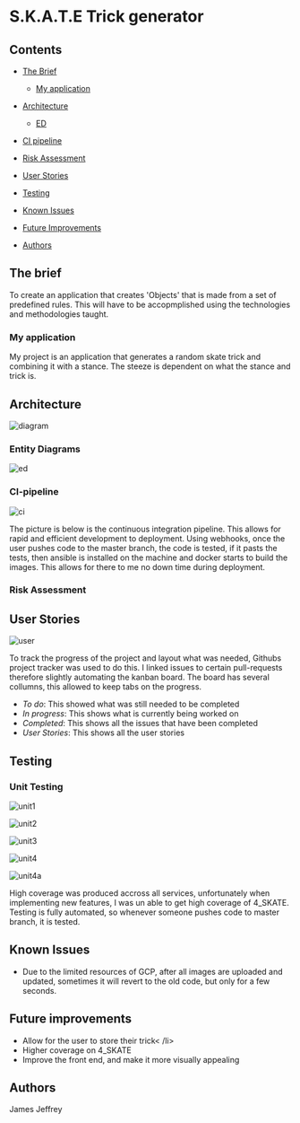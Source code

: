 # S.K.A.T.E Trick generator


<h2>Contents</h2>
<ul>
  <li>
    
   [The Brief](#the-brief)
    
  </li>
  <ul>
    <li>
  
   [My application](#my-application)
  
  </li>
 </ul>
 <li>
  
  [Architecture](#architecture)
  
  </li>
  <ul>
  <li>
    
   [ED](#entity-diagrams)
   
   </li>
   
   </ul>
   <li>
  
  [CI pipeline](#ci-pipeline)
  
  </li>
  <li>
  
  [Risk Assessment](#risk-assessment)
  
  </li>
  <li>
  
  [User Stories](#user-stories)
  
  </li>
  <li>
  
  [Testing](#testing)
  
  </li>
  <li>
  
  [Known Issues](#known-issues)
  
  </li>
  <li>
  
  [Future Improvements](#future-improvements)
  
  </li>
  <li>
  
  [Authors](#authors)
  
  </li>
 
 </ul>  
<h2>The brief</h2> 
<p1>To create an application that creates 'Objects' that is made from a set of predefined rules. This will have to be accopmplished using the technologies and methodologies taught. </p1>
<br>
<h3>My application</h3>
<p1>My project is an application that generates a random skate trick and combining it with a stance. The steeze is dependent on what the stance and trick is.</p1>
<br>
<h2>Architecture</h2>

![diagram](https://i.imgur.com/dXKgatX.png)

<h3>Entity Diagrams</h3>

![ed](https://i.imgur.com/EDcIuMl.png)

<h3>CI-pipeline</h2>

![ci](https://i.imgur.com/SHAnhaC.png)

<p1>The picture is below is the continuous integration pipeline. This allows for rapid and efficient development to deployment. Using webhooks, once the user pushes code to the master branch, the code is tested, if it pasts the tests, then ansible is installed on the machine and docker starts to build the images. This allows for there to me no down time during deployment.</p1>

<h3>Risk Assessment</h3>


<h2>User Stories</h2>

![user](https://i.imgur.com/SnzC0WD.png)

<p1>To track the progress of the project and layout what was needed, Githubs project tracker was used to do this. I linked issues to certain pull-requests therefore slightly automating the kanban board.</p1>
<p1>The board has several collumns, this allowed to keep tabs on the progress.</p1>
<ul>
  <li><i>To do</i>: This showed what was still needed to be completed</li>
  <li><i>In progress</i>: This shows what is currently being worked on</li>
  <li><i>Completed</i>: This shows all the issues that have been completed </li>
  <li><i>User Stories</i>: This shows all the user stories </li>
</ul>


<h2>Testing</h2>

<h3>Unit Testing</h3>

![unit1](https://i.imgur.com/nL9RHXm.png)

![unit2](https://i.imgur.com/GZCBB9e.png)

![unit3](https://i.imgur.com/fHBOMeF.png)

![unit4](https://i.imgur.com/MiSAehd.png)

![unit4a](https://i.imgur.com/X6Ks8oH.png)

<p>High coverage was produced accross all services, unfortunately when implementing new features, I was un able to get high coverage of 4_SKATE. Testing is fully automated, so whenever someone pushes code to master branch, it is tested.</p>

<h2>Known Issues</h2>
<ul>
  <li>Due to the limited resources of GCP, after all images are uploaded and updated, sometimes it will revert to the old code, but only for a few seconds.</li>
</ul>

<h2>Future improvements</h2>
<ul>
  <li>Allow for the user to store their trick< /li>
   <li>Higher coverage on 4_SKATE</li>
  <li>Improve the front end, and make it more visually appealing</li>
</ul>

<h2>Authors</h2>
<p1>James Jeffrey</p1>


